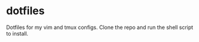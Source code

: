 # dotfiles
Dotfiles for my vim and tmux configs. Clone the repo and run the shell script to install.
